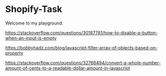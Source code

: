 # Shopify-Task

Welcome to my playground.

https://stackoverflow.com/questions/30187781/how-to-disable-a-button-when-an-input-is-empty

https://bobbyhadz.com/blog/javascript-filter-array-of-objects-based-on-property

https://stackoverflow.com/questions/32768494/convert-a-whole-number-amount-of-cents-to-a-readable-dollar-amount-in-javascript